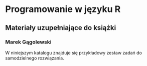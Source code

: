 # Programowanie w języku R #
## Materiały uzupełniające do książki ##
### Marek Gągolewski ###

W niniejszym katalogu znajduje się przykładowy zestaw zadań
do samodzielnego rozwiązania.
